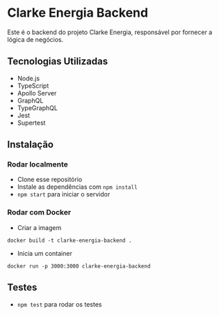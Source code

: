 # Clarke Energia Backend

Este é o backend do projeto Clarke Energia, responsável por fornecer a lógica de negócios.

## Tecnologias Utilizadas

- Node.js
- TypeScript
- Apollo Server
- GraphQL
- TypeGraphQL
- Jest
- Supertest

## Instalação

### Rodar localmente

- Clone esse repositório
- Instale as dependências com `npm install`
- `npm start` para iniciar o servidor

### Rodar com Docker

- Criar a imagem

```
docker build -t clarke-energia-backend .
```

- Inicia um container

```
docker run -p 3000:3000 clarke-energia-backend
```

## Testes

- `npm test` para rodar os testes
